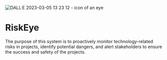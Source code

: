 
![DALL·E 2023-03-05 13 23 12 - icon of an eye](https://user-images.githubusercontent.com/47223469/222978610-abbd9e0e-9c1f-442b-a142-0f9962b45eaa.png)

# RiskEye

The purpose of this system is to proactively monitor technology-related risks in projects, identify potential dangers, and alert stakeholders to ensure the success and safety of the projects.
